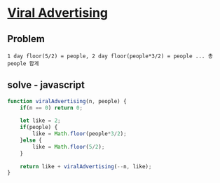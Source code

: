 # [Viral Advertising](https://www.hackerrank.com/challenges/strange-advertising/problem)
## Problem
```
1 day floor(5/2) = people, 2 day floor(people*3/2) = people ... 총 people 합계
```

## solve - javascript
```javascript
function viralAdvertising(n, people) {
    if(n == 0) return 0;
    
    let like = 2;
    if(people) {
        like = Math.floor(people*3/2);
    }else {
        like = Math.floor(5/2);
    }
    
    return like + viralAdvertising(--n, like);
}
```
